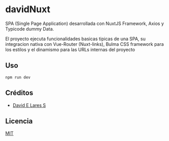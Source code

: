 # davidNuxt

SPA (Single Page Application) desarrollada con NuxtJS Framework, Axios y Typicode dummy Data.

El proyecto ejecuta funcionalidades basicas tipicas de una SPA, su integracion nativa con Vue-Router (Nuxt-links), Bulma CSS framework para los estilos y el dinamismo para las URLs internas del proyecto

## Uso

`npm run dev`

## Créditos
- [David E Lares S](https://twitter.com/@davidlares3)

## Licencia

[MIT](https://opensource.org/licenses/MIT)
